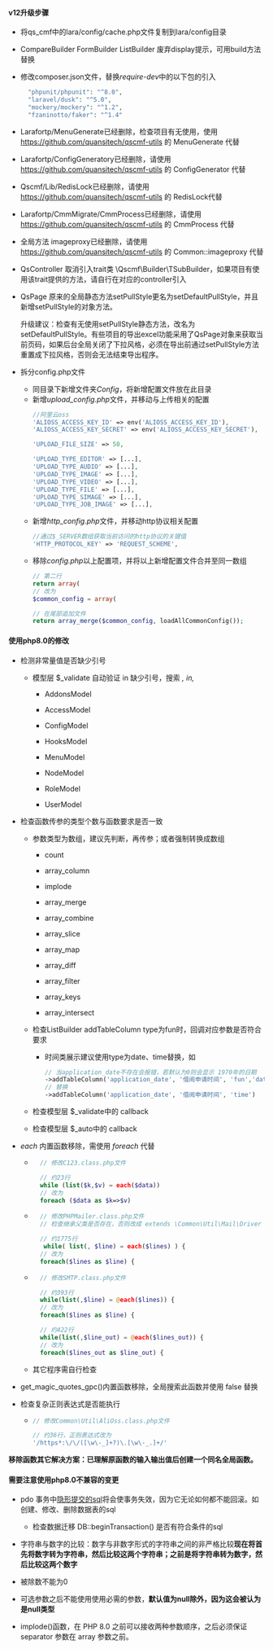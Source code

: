 #### v12升级步骤

+ 将qs_cmf中的lara/config/cache.php文件复制到lara/config目录

+ CompareBuilder FormBuilder ListBuilder 废弃display提示，可用build方法替换
  
+ 修改composer.json文件，替换*require-dev*中的以下包的引入
  ```php
    "phpunit/phpunit": "^8.0",
    "laravel/dusk": "^5.0",
    "mockery/mockery": "^1.2",
    "fzaninotto/faker": "^1.4"
  ```

+ Larafortp/MenuGenerate已经删除，检查项目有无使用，使用 https://github.com/quansitech/qscmf-utils 的 MenuGenerate 代替

+ Larafortp/ConfigGeneratory已经删除，请使用 https://github.com/quansitech/qscmf-utils 的 ConfigGenerator 代替

+ Qscmf/Lib/RedisLock已经删除，请使用 https://github.com/quansitech/qscmf-utils 的 RedisLock代替

+ Larafortp/CmmMigrate/CmmProcess已经删除，请使用 https://github.com/quansitech/qscmf-utils 的 CmmProcess 代替

+ 全局方法 imageproxy已经删除，请使用 https://github.com/quansitech/qscmf-utils 的 Common::imageproxy 代替

+ QsController 取消引入trait类 \Qscmf\Builder\TSubBuilder，如果项目有使用该trait提供的方法，请自行在对应的controller引入

+ QsPage 原来的全局静态方法setPullStyle更名为setDefaultPullStyle，并且新增setPullStyle的对象方法。
  
  升级建议：检查有无使用setPullStyle静态方法，改名为setDefaultPullStyle。有些项目的导出excel功能采用了QsPage对象来获取当前页码，如果后台全局关闭了下拉风格，必须在导出前通过setPullStyle方法重置成下拉风格，否则会无法结束导出程序。

+ 拆分config.php文件
  + 同目录下新增文件夹*Config*，将新增配置文件放在此目录
  + 新增*upload_config.php*文件，并移动与上传相关的配置
    ```php
    //阿里云oss
    'ALIOSS_ACCESS_KEY_ID' => env('ALIOSS_ACCESS_KEY_ID'),
    'ALIOSS_ACCESS_KEY_SECRET' => env('ALIOSS_ACCESS_KEY_SECRET'),

    'UPLOAD_FILE_SIZE' => 50,
    
    'UPLOAD_TYPE_EDITOR' => [...],
    'UPLOAD_TYPE_AUDIO' => [...],
    'UPLOAD_TYPE_IMAGE' => [...],
    'UPLOAD_TYPE_VIDEO' => [...],
    'UPLOAD_TYPE_FILE' => [...],
    'UPLOAD_TYPE_SIMAGE' => [...],
    'UPLOAD_TYPE_JOB_IMAGE' => [...],
    ```
  + 新增*http_config.php*文件，并移动http协议相关配置
    ```php
    //通过$_SERVER数组获取当前访问的http协议的关键值
    'HTTP_PROTOCOL_KEY' => 'REQUEST_SCHEME',
    ```
  + 移除*config.php*以上配置项，并将以上新增配置文件合并至同一数组
    ```php
    // 第二行    
    return array(
    // 改为
    $common_config = array(
    
    // 在尾部追加文件
    return array_merge($common_config, loadAllCommonConfig());
    ```
  

#### 使用php8.0的修改

+ 检测非常量值是否缺少引号
  
  + 模型层 $_validate 自动验证 in 缺少引号，搜索 *, in,*
    
    + AddonsModel
    
    + AccessModel
    
    + ConfigModel
    
    + HooksModel
    
    + MenuModel
    
    + NodeModel
      
    + RoleModel
    
    + UserModel

+ 检查函数传参的类型个数与函数要求是否一致
  
  + 参数类型为数组，建议先判断，再传参；或者强制转换成数组
    
    + count
    
    + array_column
    
    + implode
    
    + array_merge
    
    + array_combine
    
    + array_slice
    
    + array_map
    
    + array_diff
    
    + array_filter
    
    + array_keys
    
    + array_intersect
  
  + 检查ListBuilder addTableColumn type为fun时，回调对应参数是否符合要求
    
    + 时间类展示建议使用type为date、time替换，如
      
      ```php
      // 当application_date不存在会报错，若默认为0则会显示 1970年的日期
      ->addTableColumn('application_date', '借阅申请时间', 'fun','date("Y-m-d H:i:s", __data_id__)')
      // 替换
      ->addTableColumn('application_date', '借阅申请时间', 'time')
      ```
  
  + 检查模型层 $_validate中的 callback
  
  + 检查模型层 $_auto中的 callback

+ *each* 内置函数移除，需使用 *foreach* 代替
  
  + ```php
      // 修改C123.class.php文件
    
      // 约23行 
      while (list($k,$v) = each($data))  
      // 改为 
      foreach ($data as $k=>$v)
    ```
  
  + ```php
      // 修改PHPMailer.class.php文件
      // 检查继承父类是否存在，否则改成 extends \Common\Util\Mail\Driver
    
      // 约1775行
       while( list(, $line) = each($lines) ) { 
      // 改为 
      foreach($lines as $line) {
    ```
  
  + ```php
      // 修改SMTP.class.php文件
    
      // 约393行 
      while(list(,$line) = @each($lines)) { 
      // 改为 
      foreach($lines as $line) {
    
      // 约422行 
      while(list(,$line_out) = @each($lines_out)) { 
      // 改为 
      foreach($lines_out as $line_out) {
    ```
  
  + 其它程序需自行检查

+ get_magic_quotes_gpc()内置函数移除，全局搜索此函数并使用 false 替换

+ 检查复杂正则表达式是否能执行
  
  + ```php
    // 修改Common\Util\AliOss.class.php文件
    
    // 约36行，正则表达式改为
    '/https*:\/\/([\w\-_]+?)\.[\w\-_.]+/' 
    ```

**移除函数其它解决方案：已理解原函数的输入输出值后创建一个同名全局函数。**

#### 需要注意使用php8.0不兼容的变更

+ pdo 事务中[隐形提交的sql](https://dev.mysql.com/doc/refman/8.0/en/implicit-commit.html)将会使事务失效，因为它无论如何都不能回滚。如创建、修改、删除数据表的sql
  
  - 检查数据迁移 DB::beginTransaction() 是否有符合条件的sql

+ 字符串与数字的比较：数字与非数字形式的字符串之间的非严格比较**现在将首先将数字转为字符串，然后比较这两个字符串；之前是将字符串转为数字，然后比较这两个数字**

+ 被除数不能为0

+ 可选参数之后不能使用使用必需的参数，**默认值为null除外，因为这会被认为是null类型**

+ implode()函数，在 PHP 8.0 之前可以接收两种参数顺序，之后必须保证 separator 参数在 array 参数之前。

